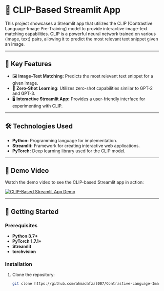 # 🧩 CLIP-Based Streamlit App

This project showcases a Streamlit app that utilizes the CLIP (Contrastive Language-Image Pre-Training) model to provide interactive image-text matching capabilities. CLIP is a powerful neural network trained on various (image, text) pairs, allowing it to predict the most relevant text snippet given an image.

---

## 🌟 Key Features

- 🖼️ **Image-Text Matching:** Predicts the most relevant text snippet for a given image.
- 📜 **Zero-Shot Learning:** Utilizes zero-shot capabilities similar to GPT-2 and GPT-3.
- 🖥️ **Interactive Streamlit App:** Provides a user-friendly interface for experimenting with CLIP.

---

## 🛠️ Technologies Used

- **Python:** Programming language for implementation.
- **Streamlit:** Framework for creating interactive web applications.
- **PyTorch:** Deep learning library used for the CLIP model.

---

## 🎥 Demo Video

Watch the demo video to see the CLIP-based Streamlit app in action:

[![CLIP-Based Streamlit App Demo](https://img.youtube.com/vi/mf6e5rpHGeM/0.jpg)](https://youtu.be/mf6e5rpHGeM)

---

## 🚀 Getting Started

### Prerequisites

- **Python 3.7+**
- **PyTorch 1.7.1+**
- **Streamlit**
- **torchvision**

### Installation

1. Clone the repository:
   ```sh
   git clone https://github.com/ahmadafzal007/Contrastive-Language-Image-Pre-Training.git
